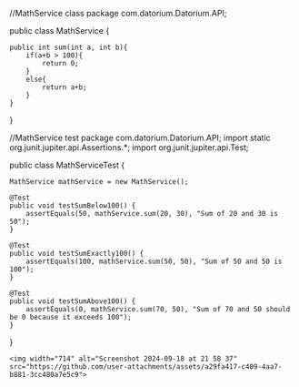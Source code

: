 //MathService class
package com.datorium.Datorium.API;

public class MathService {

    public int sum(int a, int b){
        if(a+b > 100){
            return 0;
        }
        else{
            return a+b;
        }
    }
}


//MathService test
package com.datorium.Datorium.API;
import static org.junit.jupiter.api.Assertions.*;
import org.junit.jupiter.api.Test;

public class MathServiceTest {

    MathService mathService = new MathService();

    @Test
    public void testSumBelow100() {
        assertEquals(50, mathService.sum(20, 30), "Sum of 20 and 30 is 50");
    }

    @Test
    public void testSumExactly100() {
        assertEquals(100, mathService.sum(50, 50), "Sum of 50 and 50 is 100");
    }

    @Test
    public void testSumAbove100() {
        assertEquals(0, mathService.sum(70, 50), "Sum of 70 and 50 should be 0 because it exceeds 100");
    }
}


    <img width="714" alt="Screenshot 2024-09-18 at 21 58 37" src="https://github.com/user-attachments/assets/a29fa417-c409-4aa7-b881-3cc480a7e5c9">


